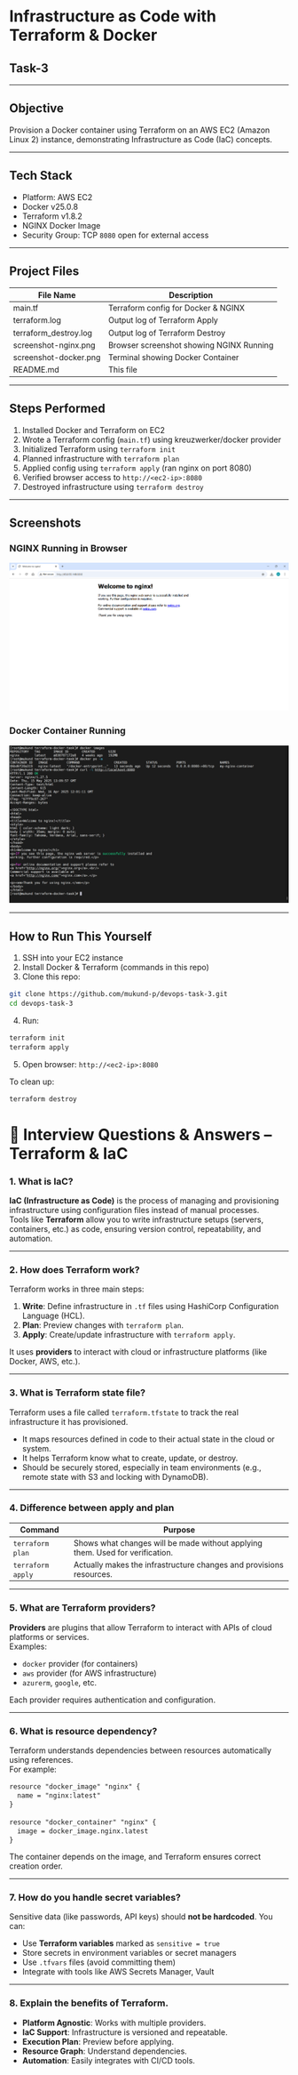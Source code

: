 # Infrastructure as Code with Terraform & Docker
## Task-3 
---
## Objective
Provision a Docker container using Terraform on an AWS EC2 (Amazon Linux 2) instance, demonstrating Infrastructure as Code (IaC) concepts.

---

## Tech Stack

-  Platform: AWS EC2
-  Docker v25.0.8
-  Terraform v1.8.2
-  NGINX Docker Image
-  Security Group: TCP `8080` open for external access

---

## Project Files

| File Name              | Description                               |
|------------------------|-------------------------------------------|
| main.tf                | Terraform config for Docker & NGINX       |
| terraform.log          | Output log of Terraform Apply             |
| terraform_destroy.log  | Output log of Terraform Destroy           |
| screenshot-nginx.png   | Browser screenshot showing NGINX Running  |
| screenshot-docker.png  | Terminal showing Docker Container         |
| README.md              | This file                                 |

---
## Steps Performed

1.  Installed Docker and Terraform on EC2
2.  Wrote a Terraform config (`main.tf`) using kreuzwerker/docker provider
3.  Initialized Terraform using `terraform init`
4.  Planned infrastructure with `terraform plan`
5.  Applied config using `terraform apply` (ran nginx on port 8080)
6.  Verified browser access to `http://<ec2-ip>:8080`
7.  Destroyed infrastructure using `terraform destroy`

---

##  Screenshots

### NGINX Running in Browser

![NGINX Screenshot](screenshots/screenshot-nginx.png)

### Docker Container Running

![Docker Screenshot](screenshots/screenshot-docker.png)

---

## How to Run This Yourself

1. SSH into your EC2 instance
2. Install Docker & Terraform (commands in this repo)
3. Clone this repo:
```bash
git clone https://github.com/mukund-p/devops-task-3.git
cd devops-task-3
```
4. Run:
```bash
terraform init
terraform apply
```
5. Open browser: `http://<ec2-ip>:8080`

To clean up:
```bash
terraform destroy
```


# 📘 Interview Questions & Answers – Terraform & IaC

### 1. What is IaC?
**IaC (Infrastructure as Code)** is the process of managing and provisioning infrastructure using configuration files instead of manual processes.  
Tools like **Terraform** allow you to write infrastructure setups (servers, containers, etc.) as code, ensuring version control, repeatability, and automation.

---

### 2. How does Terraform work?
Terraform works in three main steps:
1. **Write**: Define infrastructure in `.tf` files using HashiCorp Configuration Language (HCL).
2. **Plan**: Preview changes with `terraform plan`.
3. **Apply**: Create/update infrastructure with `terraform apply`.

It uses **providers** to interact with cloud or infrastructure platforms (like Docker, AWS, etc.).

---

### 3. What is Terraform state file?
Terraform uses a file called `terraform.tfstate` to track the real infrastructure it has provisioned.  
- It maps resources defined in code to their actual state in the cloud or system.
- It helps Terraform know what to create, update, or destroy.
- Should be securely stored, especially in team environments (e.g., remote state with S3 and locking with DynamoDB).

---

### 4. Difference between apply and plan
| Command | Purpose |
|---------|---------|
| `terraform plan` | Shows what changes will be made without applying them. Used for verification. |
| `terraform apply` | Actually makes the infrastructure changes and provisions resources. |

---

### 5. What are Terraform providers?
**Providers** are plugins that allow Terraform to interact with APIs of cloud platforms or services.  
Examples:
- `docker` provider (for containers)
- `aws` provider (for AWS infrastructure)
- `azurerm`, `google`, etc.

Each provider requires authentication and configuration.

---

### 6. What is resource dependency?
Terraform understands dependencies between resources automatically using references.  
For example:
```hcl
resource "docker_image" "nginx" {
  name = "nginx:latest"
}

resource "docker_container" "nginx" {
  image = docker_image.nginx.latest
}
```
The container depends on the image, and Terraform ensures correct creation order.

---

### 7. How do you handle secret variables?
Sensitive data (like passwords, API keys) should **not be hardcoded**. You can:
- Use **Terraform variables** marked as `sensitive = true`
- Store secrets in environment variables or secret managers
- Use `.tfvars` files (avoid committing them)
- Integrate with tools like AWS Secrets Manager, Vault

---

### 8. Explain the benefits of Terraform.
- **Platform Agnostic**: Works with multiple providers.
- **IaC Support**: Infrastructure is versioned and repeatable.
- **Execution Plan**: Preview before applying.
- **Resource Graph**: Understand dependencies.
- **Automation**: Easily integrates with CI/CD tools.
